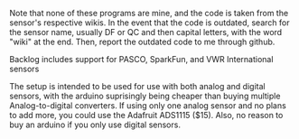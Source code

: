 Note that none of these programs are mine, and the code is taken from the sensor's respective wikis.
In the event that the code is outdated, search for the sensor name, usually DF or QC and then capital letters, with the word "wiki" at the end.
Then, report the outdated code to me through github.

Backlog includes support for
PASCO, SparkFun, and VWR International sensors

The setup is intended to be used for use with both analog and digital sensors, with the arduino suprisingly being cheaper than buying multiple Analog-to-digital converters. If using only one analog sensor and no plans to add more, you could use the Adafruit ADS1115 ($15). Also, no reason to buy an arduino if you only use digital sensors.
